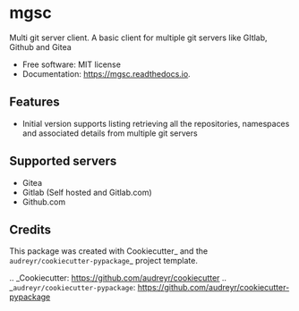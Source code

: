 mgsc
====

Multi git server client. A basic client for multiple git servers like GItlab, Github and Gitea


* Free software: MIT license
* Documentation: https://mgsc.readthedocs.io.


Features
--------

- Initial version supports listing retrieving all the repositories, namespaces and associated details
  from multiple git servers


Supported servers
-----------------

- Gitea
- Gitlab (Self hosted and Gitlab.com)
- Github.com

Credits
-------

This package was created with Cookiecutter_ and the `audreyr/cookiecutter-pypackage`_ project template.

.. _Cookiecutter: https://github.com/audreyr/cookiecutter
.. _`audreyr/cookiecutter-pypackage`: https://github.com/audreyr/cookiecutter-pypackage
